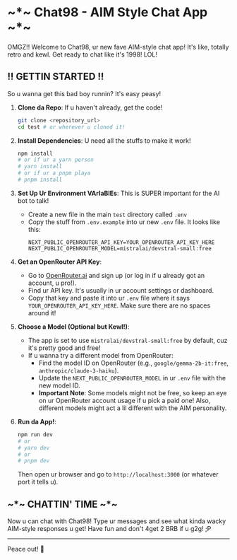 # ~*~ Chat98 - AIM Style Chat App ~*~

OMGZ!! Welcome to Chat98, ur new fave AIM-style chat app! It's like, totally retro and kewl. Get ready to chat like it's 1998! LOL!

## !! GETTIN STARTED !!

So u wanna get this bad boy runnin? It's easy peasy!

1.  **Clone da Repo**: If u haven't already, get the code!
    ```bash
    git clone <repository_url>
    cd test # or wherever u cloned it!
    ```

2.  **Install Dependencies**: U need all the stuffs to make it work!
    ```bash
    npm install
    # or if ur a yarn person
    # yarn install
    # or if ur a pnpm playa
    # pnpm install
    ```

3.  **Set Up Ur Environment VArIaBlEs**: This is SUPER important for the AI bot to talk!
    *   Create a new file in the main `test` directory called `.env`
    *   Copy the stuff from `.env.example` into ur new `.env` file. It looks like this:
        ```env
        NEXT_PUBLIC_OPENROUTER_API_KEY=YOUR_OPENROUTER_API_KEY_HERE
        NEXT_PUBLIC_OPENROUTER_MODEL=mistralai/devstral-small:free
        ```

4.  **Get an OpenRouter API Key**:
    *   Go to [OpenRouter.ai](https://openrouter.ai/) and sign up (or log in if u already got an account, u pro!).
    *   Find ur API key. It's usually in ur account settings or dashboard.
    *   Copy that key and paste it into ur `.env` file where it says `YOUR_OPENROUTER_API_KEY_HERE`. Make sure there are no spaces around it!

5.  **Choose a Model (Optional but Kewl!)**:
    *   The app is set to use `mistralai/devstral-small:free` by default, cuz it's pretty good and free!
    *   If u wanna try a different model from OpenRouter:
        *   Find the model ID on OpenRouter (e.g., `google/gemma-2b-it:free`, `anthropic/claude-3-haiku`).
        *   Update the `NEXT_PUBLIC_OPENROUTER_MODEL` in ur `.env` file with the new model ID.
        *   **Important Note**: Some models might not be free, so keep an eye on ur OpenRouter account usage if u pick a paid one! Also, different models might act a lil different with the AIM personality.

6.  **Run da App!**:
    ```bash
    npm run dev
    # or
    # yarn dev
    # or
    # pnpm dev
    ```
    Then open ur browser and go to `http://localhost:3000` (or whatever port it tells u).

## ~*~ CHATTIN' TIME ~*~

Now u can chat with Chat98! Type ur messages and see what kinda wacky AIM-style responses u get! Have fun and don't 4get 2 BRB if u g2g! ;P

---
Peace out! 🤘
